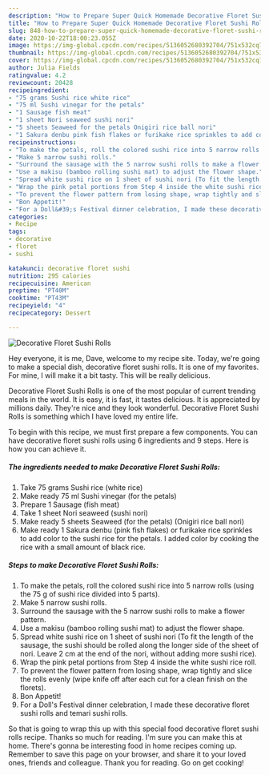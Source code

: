 ```yaml
---
description: "How to Prepare Super Quick Homemade Decorative Floret Sushi Rolls"
title: "How to Prepare Super Quick Homemade Decorative Floret Sushi Rolls"
slug: 848-how-to-prepare-super-quick-homemade-decorative-floret-sushi-rolls
date: 2020-10-22T18:00:23.055Z
image: https://img-global.cpcdn.com/recipes/5136052680392704/751x532cq70/decorative-floret-sushi-rolls-recipe-main-photo.jpg
thumbnail: https://img-global.cpcdn.com/recipes/5136052680392704/751x532cq70/decorative-floret-sushi-rolls-recipe-main-photo.jpg
cover: https://img-global.cpcdn.com/recipes/5136052680392704/751x532cq70/decorative-floret-sushi-rolls-recipe-main-photo.jpg
author: Julia Fields
ratingvalue: 4.2
reviewcount: 20428
recipeingredient:
- "75 grams Sushi rice white rice"
- "75 ml Sushi vinegar for the petals"
- "1 Sausage fish meat"
- "1 sheet Nori seaweed sushi nori"
- "5 sheets Seaweed for the petals Onigiri rice ball nori"
- "1 Sakura denbu pink fish flakes or furikake rice sprinkles to add color to the sushi rice for the petals I added color by cooking the rice with a small amount of black rice"
recipeinstructions:
- "To make the petals, roll the colored sushi rice into 5 narrow rolls (using the 75 g of sushi rice divided into 5 parts)."
- "Make 5 narrow sushi rolls."
- "Surround the sausage with the 5 narrow sushi rolls to make a flower pattern."
- "Use a makisu (bamboo rolling sushi mat) to adjust the flower shape."
- "Spread white sushi rice on 1 sheet of sushi nori (To fit the length of the sausage, the sushi should be rolled along the longer side of the sheet of nori. Leave 2 cm at the end of the nori, without adding more sushi rice)."
- "Wrap the pink petal portions from Step 4 inside the white sushi rice roll."
- "To prevent the flower pattern from losing shape, wrap tightly and slice the rolls evenly (wipe knife off after each cut for a clean finish on the florets)."
- "Bon Appetit!"
- "For a Doll&#39;s Festival dinner celebration, I made these decorative floret sushi rolls and temari sushi rolls."
categories:
- Recipe
tags:
- decorative
- floret
- sushi

katakunci: decorative floret sushi 
nutrition: 295 calories
recipecuisine: American
preptime: "PT40M"
cooktime: "PT43M"
recipeyield: "4"
recipecategory: Dessert

---
```



![Decorative Floret Sushi Rolls](https://img-global.cpcdn.com/recipes/5136052680392704/751x532cq70/decorative-floret-sushi-rolls-recipe-main-photo.jpg)

Hey everyone, it is me, Dave, welcome to my recipe site. Today, we're going to make a special dish, decorative floret sushi rolls. It is one of my favorites. For mine, I will make it a bit tasty. This will be really delicious.

Decorative Floret Sushi Rolls is one of the most popular of current trending meals in the world. It is easy, it is fast, it tastes delicious. It is appreciated by millions daily. They're nice and they look wonderful. Decorative Floret Sushi Rolls is something which I have loved my entire life.




To begin with this recipe, we must first prepare a few components. You can have decorative floret sushi rolls using 6 ingredients and 9 steps. Here is how you can achieve it.

<!--inarticleads1-->

##### The ingredients needed to make Decorative Floret Sushi Rolls:

1. Take 75 grams Sushi rice (white rice)
1. Make ready 75 ml Sushi vinegar (for the petals)
1. Prepare 1 Sausage (fish meat)
1. Take 1 sheet Nori seaweed (sushi nori)
1. Make ready 5 sheets Seaweed (for the petals) (Onigiri rice ball nori)
1. Make ready 1 Sakura denbu (pink fish flakes) or furikake rice sprinkles to add color to the sushi rice for the petals. I added color by cooking the rice with a small amount of black rice.




<!--inarticleads2-->

##### Steps to make Decorative Floret Sushi Rolls:

1. To make the petals, roll the colored sushi rice into 5 narrow rolls (using the 75 g of sushi rice divided into 5 parts).
1. Make 5 narrow sushi rolls.
1. Surround the sausage with the 5 narrow sushi rolls to make a flower pattern.
1. Use a makisu (bamboo rolling sushi mat) to adjust the flower shape.
1. Spread white sushi rice on 1 sheet of sushi nori (To fit the length of the sausage, the sushi should be rolled along the longer side of the sheet of nori. Leave 2 cm at the end of the nori, without adding more sushi rice).
1. Wrap the pink petal portions from Step 4 inside the white sushi rice roll.
1. To prevent the flower pattern from losing shape, wrap tightly and slice the rolls evenly (wipe knife off after each cut for a clean finish on the florets).
1. Bon Appetit!
1. For a Doll&#39;s Festival dinner celebration, I made these decorative floret sushi rolls and temari sushi rolls.




So that is going to wrap this up with this special food decorative floret sushi rolls recipe. Thanks so much for reading. I'm sure you can make this at home. There's gonna be interesting food in home recipes coming up. Remember to save this page on your browser, and share it to your loved ones, friends and colleague. Thank you for reading. Go on get cooking!
